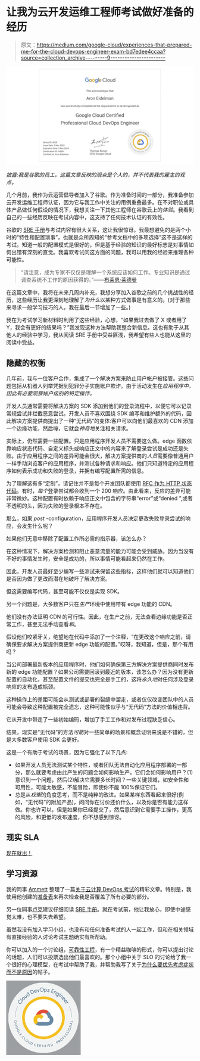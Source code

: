 # 让我为云开发运维工程师考试做好准备的经历

> 原文：<https://medium.com/google-cloud/experiences-that-prepared-me-for-the-cloud-devops-engineer-exam-bd7edee4ccaa?source=collection_archive---------9----------------------->

[![](img/e6e333204cc8dcb278e25337e1fb09bf.png)](https://www.credential.net/0dcec0e8-4eaf-466f-88ea-9966aa51b7cf#gs.iruubg)

*披露:我是谷歌的员工。这篇文章反映的观点是个人的，并不代表我的雇主的观点。*

几个月前，我作为云运营倡导者加入了谷歌。作为准备时间的一部分，我准备参加云开发运维工程师认证，因为它与我工作中关注的用例重叠最多。在不对职位或具体产品做任何假设的情况下，我想关注一下其他工程师在谷歌云上的*体验*。我看到自己的一些经历反映在考试内容中，这支持了任何技术认证的有效性。

谷歌的 [SRE 手册](https://sre.google/sre-book/table-of-contents/)与考试内容有很大关系，这让我很惊讶。我最想避免的是两个小时的“特性和配置琐事”，也就是众所周知的“参考文档中的多项选择”这不是这样的考试。知道一般的配置模式是很好的，但是基于经验的知识的最好标志是对事情如何出错有深刻的直觉。我喜欢考试问这方面的问题，我可以用我的经验来推理各种可能性。

> “请注意，成为专家不仅仅是理解一个系统应该如何工作。专业知识是通过调查系统不工作的原因获得的。”——[布莱恩·莱德曼](https://sre.google/sre-book/effective-troubleshooting/)

在这篇文章中，我将在未来几周内补充，我想分享加入谷歌之前的几个挑战性的经历，这些经历让我更深刻地理解了*为什么*以某种方式做事是有意义的。(对于那些来寻求一般学习技巧的人，我在最后一节增加了一些。)

我在为考试学习新材料时利用了这些经验，心想，“如果我过去做了 X 或者用了 Y，我会有更好的结果吗？”我发现这种方法帮助我整合新信息。这也有助于从其他人的经验中学习，我从阅读 SRE 手册中受益匪浅，我希望有些人也能从这里的阅读中受益。

## 隐藏的权衡

几年前，我与一位客户合作，集成了一个解决方案来防止用户帐户被接管。这些问题包括从机器人列举凭据到犯罪分子实施账户欺诈。由于活动发生在*应用程序中，因此有必要观察帐户级别的特定操作。*

开发人员通常需要将解决方案的 SDK 添加到他们的登录流程中，以便它可以记录常规尝试并拦截恶意尝试。开发人员不喜欢围绕 SDK 编写和维护额外的代码，因此解决方案提供商提出了一种“无代码”的变体:客户可以向他们最喜欢的 CDN 添加一个边缘功能，然后嘣，它就会*神奇地*关注相关请求。

实际上，仍然需要一些配置。只是应用程序开发人员不需要这么做。edge 函数依靠响应状态代码、自定义标头或响应正文中的内容来了解登录尝试是成功还是失败。由于应用程序之间的差异可能会很大，解决方案提供商的*人员*需要像普通用户一样手动浏览客户的应用程序，并测试各种请求和响应。他们只知道特定的应用程序如何表示成功和失败的登录，并拥有编写配置所需的信息。

为了理解这有多“定制”，请记住并不是每个开发团队都使用 [RFC 作为 HTTP 状态代码](https://datatracker.ietf.org/doc/html/rfc9110)。有时，*每个*登录尝试都会收到一个 200 响应。由此看来，反应的差异可能非常微妙。这种配置有时依赖于响应正文中包含的字符串“error”或“denied ”,或者不透明的头，因为失败的登录根本不存在。

那么，如果 *post* -configuration，应用程序开发人员决定更改失败登录尝试的响应，会发生什么呢？

如果他们无意中移除了配置工作所必需的指示器，该怎么办？

在这种情况下，解决方案检测和阻止恶意流量的能力可能会受到威胁。因为当没有不好的事情发生时，安全是成功的，所以事情可能看起来仍然在工作。

因此，开发人员最好至少编写一些测试来保留这些指标，这样他们就可以知道他们是否因为做了更改而潜在地破坏了解决方案。

但这需要编写代码，甚至可能不仅仅是实现 SDK。

另一个问题是，大多数客户只在*生产*环境中使用带有 edge 功能的 CDN。

他们没有办法证明 CDN 的可行性。因此，在生产之前，无法查看边缘功能是否正常工作，甚至无法手动查看*和*。

假设他们咬紧牙关，绝望地在代码中添加了一个注释，“在更改这个响应之前，请确保要求解决方案提供商更新 edge 功能的配置。”哎呀，我知道，但是，那个有用吗？

当公司部署最新版本的应用程序时，他们如何确保第三方解决方案提供商同时发布新的 edge 功能配置？如果公司需要回滚到最近的版本，该怎么办？因为没有更新配置的自动化，甚至配置文件的提交也完全是手工的，这将*永久地*对任何涉及登录响应的发布造成瓶颈。

这种操作上的差距可能会从测试或部署的裂缝中溜走，或者仅仅改变团队中的人员可能会导致这种配置被完全遗忘，这种可能性似乎与“无代码”方法的价值相违背。

它从开发中带走了一些初始编码，增加了手工工作和对发布过程缺乏信心。

结果，现实是“无代码”的方法*可能*对一些简单的场景和概念证明来说是不错的，但是大多数客户使用 SDK 会更好。

这是一个有助于考试的场景，因为它强化了以下几点:

*   如果开发人员无法测试某个特性，或者团队无法自动化应用程序部署的一部分，那么就要考虑由此产生的问题会如何影响生产。它们会如何影响用户？(1)意识到一个问题，然后(2)解决它需要多长时间？一些关键领域，如安全性和可用性，可能太敏感，不能冒险，即使你不能 100%保证它们。
*   总是从*权衡*的角度思考，而不是纯粹的改进。如果某样东西看起来很好(例如，“无代码”的附加产品)，问问你在讨价还价什么，以及你是否有能力这样做。你也许可以，但是如果你已经提交了，然后意识到它需要手工操作，更高的风险，和更低的发布速度，你不想感到惊讶。

## 现实 SLA

[现在就出！](/@aron_60636/realistic-slas-73685b96f8d0)

## 学习资源

我的同事 [Ammett](/@ammettw) 整理了一篇[关于云计算 DevOps 考试](/google-cloud/preparing-for-the-google-cloud-professional-cloud-devops-engineer-exam-30e9d5fe07e4)的精彩文章。特别是，我使用他创建的[准备表](https://drive.google.com/file/d/1cCCTwulZuSBa4XmEh9bGzEwotaaOz9Wt/view)来再次检查我是否覆盖了所有必要的部分。

另一位同事[卢克](/@lukeschlangen)建议仔细阅读 [SRE 手册](https://sre.google/sre-book/table-of-contents/)。就在考试前，他让我放心，即使中途感觉太难，也不要失去希望。

虽然我没有加入学习小组，也没有和任何准备考试的人一起工作，但和在相关领域有直接经验的人讨论考试主题确实有所帮助。

你可以加入的一个讨论组，[可靠性工程](https://sites.google.com/view/reliability-discuss/)，有一个精益咖啡的形式，你可以提出讨论的话题，人们可以投票选出他们最喜欢的。那个小组中关于 SLO 的讨论给了我一个很好的心理模型，在考试中帮助了我，并帮助我写了关于[为什么要优先考虑症状而不是原因](https://bootcamp.uxdesign.cc/operational-focus-why-symptoms-not-causes-e4af0e115e14)的帖子。

[![](img/cb2ba37628dbf4bdb5ecc3320cc38d47.png)](https://www.credential.net/0dcec0e8-4eaf-466f-88ea-9966aa51b7cf#gs.irxraz)